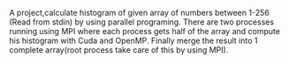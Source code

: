 A project,calculate histogram of given array of numbers between 1-256 (Read from stdin) by using parallel programing.
There are two processes running using MPI where each process gets half of the array and compute his histogram with Cuda and OpenMP.
Finally merge the result into 1 complete array(root process take care of this by using MPI).
